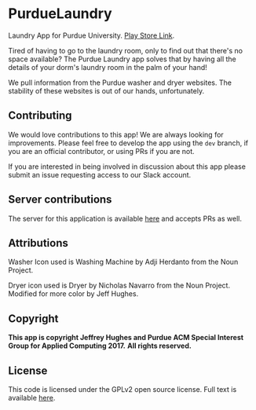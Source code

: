 # PurdueLaundry

Laundry App for Purdue University. [Play Store Link](https://play.google.com/store/apps/details?id=xyz.jhughes.laundry&referrer=utm_source%3Dgithub%26utm_medium%3Dreadme).

Tired of having to go to the laundry room, only to find out that there's no space available? The Purdue Laundry app solves that by having all the details of your dorm's laundry room in the palm of your hand!

We pull information from the Purdue washer and dryer websites. The stability of these websites is out of our hands, unfortunately.

## Contributing

We would love contributions to this app! We are always looking for improvements. Please feel free to develop the app using the `dev` branch, if you are an official contributor, or using PRs if you are not.

If you are interested in being involved in discussion about this app please submit an issue requesting access to our Slack account.

## Server contributions

The server for this application is available [here](https://github.com/Purdue-ACM-SIGAPP/purdue-laundry-api) and accepts PRs as well.

## Attributions

Washer Icon used is Washing Machine by Adji Herdanto from the Noun Project.

Dryer icon used is Dryer by Nicholas Navarro from the Noun Project. Modified for more color by Jeff Hughes.

## Copyright

**This app is copyright Jeffrey Hughes and Purdue ACM Special Interest Group for Applied Computing 2017.**
**All rights reserved.**

## License

This code is licensed under the GPLv2 open source license. Full text is available [here](https://www.gnu.org/licenses/old-licenses/gpl-2.0.txt).
